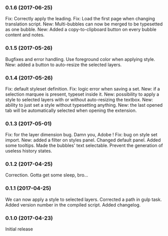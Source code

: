 ### 0.1.6 (2017-06-25)
Fix: Correctly apply the leading.
Fix: Load the first page when changing translation script.
New: Multi-bubbles can now be merged to be typesetted as one bubble.
New: Added a copy-to-clipboard button on every bubble content and notes.


### 0.1.5 (2017-05-26)
Bugfixes and error handling.
Use foreground color when applying style.
New: added a button to auto-resize the selected layers.


### 0.1.4 (2017-05-26)
Fix: default styleset definition.
Fix: logic error when saving a set.
New: if a selection marquee is present, typeset inside it.
New: possibility to apply a style to selected layers with or without auto-resizing the textbox.
New: ability to just set a style without typesetting anything.
New: the last opened tab will be automatically selected when opening the extension.


### 0.1.3 (2017-05-01)
Fix: for the layer dimension bug. Damn you, Adobe !
Fix: bug on style set import.
New: added a filter on styles panel.
Changed default panel.
Added some tooltips.
Made the bubbles' text selectable.
Prevent the generation of useless history states.


### 0.1.2 (2017-04-25)
Correction. Gotta get some sleep, bro...


### 0.1.1 (2017-04-25)
We can now apply a style to selected layers.
Corrected a path in gulp task.
Added version number in the compiled script.
Added changelog.


### 0.1.0 (2017-04-23)
Initial release